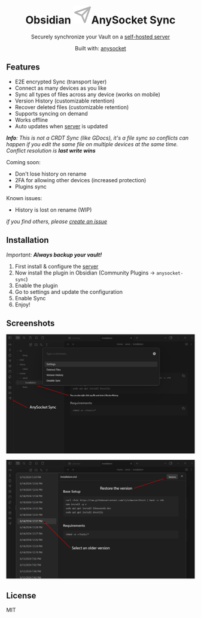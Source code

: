 <h1 align="center">Obsidian <img src="https://github.com/lynxaegon/obsidian-anysocket-sync/raw/master/icon.svg">AnySocket Sync</h1>
<p align="center">Securely synchronize your Vault on a <a href="https://github.com/lynxaegon/obsidian-anysocket-sync-server">self-hosted server</a></p>
<p align="center">Built with: <a href="https://github.com/lynxaegon/anysocket">anysocket</a></p>

<a name="features"></a>
## Features
* E2E encrypted Sync (transport layer)
* Connect as many devices as you like
* Sync all types of files across any device (works on mobile)
* Version History (customizable retention)
* Recover deleted files (customizable retention)
* Supports syncing on demand
* Works offline
* Auto updates when <a href="https://github.com/lynxaegon/obsidian-anysocket-sync-server">server</a> is updated

_**Info**: This is not a CRDT Sync (like GDocs), it's a file sync so conflicts can happen if you edit the same file on multiple devices at the same time. 
Conflict resolution is **last write wins**_ 

Coming soon:
* Don't lose history on rename
* 2FA for allowing other devices (increased protection)
* Plugins sync

Known issues:
- History is lost on rename (WIP)

_if you find others, please <a href="https://github.com/lynxaegon/obsidian-anysocket-sync/issues/new"> create an issue</a>_

## Installation
_Important: **Always backup your vault!**_
1. First install & configure the <a href="https://github.com/lynxaegon/obsidian-anysocket-sync-server">server</a>
2. Now install the plugin in Obsidian (Community Plugins -> `anysocket-sync`)
3. Enable the plugin
4. Go to settings and update the configuration
5. Enable Sync
6. Enjoy!
   
## Screenshots
![Commands](https://github.com/lynxaegon/obsidian-anysocket-sync/raw/master/screenshots/info_1.png)

![Version History](https://github.com/lynxaegon/obsidian-anysocket-sync/raw/master/screenshots/info_2.png)


## License

MIT
